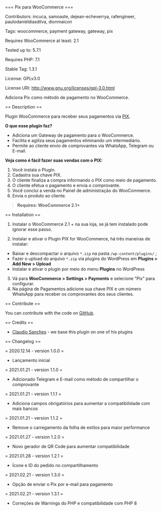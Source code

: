 
=== Pix para WooCommerce ===

Contributors: incuca, samoaste, dejean-echeverrya, rafengineer, paulodanieldiasdilva, dionmaicon

Tags: woocommerce, payment gateway, gateway, pix

Requires WooCommerce at least: 2.1

Tested up to: 5.7.1

Requires PHP: 7.1

Stable Tag: 1.3.1

License: GPLv3.0

License URI: http://www.gnu.org/licenses/gpl-3.0.html

Adiciona Pix como método de pagamento no WooCommerce.

== Description ==

Plugin WooCommerce para receber seus pagamentos via [PIX](https://www.bb.com.br/pbb/pagina-inicial/pix#/).

**O que esse plugin faz?**

- Adiciona um Gateway de pagamento para o WooCommerce.
- Facilita e  agiliza seus pagamentos eliminando um intermediário.
- Permite ao cliente envio de comprovantes via WhatsApp, Telegram ou E-mail.

**Veja como é fácil fazer suas vendas com o PIX:**

1. Você instala o Plugin.
2. Cadastra sua chave PIX.
3. O cliente finaliza a compra informando o PIX como meio de pagamento.
4. O cliente efetua o pagamento e envia o comprovante.
5. Você conclui a venda no Painel de administração do WooCommerce.
6. Envia o produto ao cliente.

>  **Requires: WooCommerce 2.1+**


== Installation ==

 1. Instalar o WooCommerce 2.1 + na sua loja, se já tem instalado pode
    ignorar esse passo.

 2. Instalar e ativar o Plugin PIX for WooCommerce, há três maneiras de instalar:

  - Baixar e descompactar o arquivo `*.zip` na pasta  `/wp-content/plugins/` ;
  - Fazer o upload do arquivo `*.zip`  via plugins do WordPress em  **Plugins &gt; Add New &gt; Upload**
  - Instalar e ativar o plugin por meio do menu **Plugins** no WordPress

3. Vá para  **WooCommerce &gt; Settings &gt; Payments** e selecione "Pix" para configurar.
4. Na página de Pagamentos adicione sua chave PIX e um número  WhatsApp para receber os comprovantes dos seus clientes.

== Contribute ==



You can contribute with the code on [GitHub](https://github.com/InCuca/woocommerce-pix).



== Credits ==



*  [Claudio Sanches](https://claudiosanches.com/) - we base this plugin on one of his plugins



== Changelog ==



= 2020.12.14 - version 1.0.0 =

* Lançamento inicial

= 2021.01.21 - version 1.1.0 =

* Adicionado Telegram e E-mail como método de compartilhar o comprovante

= 2021.01.21 - version 1.1.1 =

* Adiciona campos obrigatórios para aumentar a compatibilidade com mais bancos

= 2021.01.21 - version 1.1.2 =

* Remove o carregamento da folha de estilos para maior performance

= 2021.01.27 - version 1.2.0 =

* Novo gerador de QR Code para aumentar compatibilidade

= 2021.01.28 - version 1.2.1 =

* Ícone e ID do pedido no compartilhamento

= 2021.02.21 - version 1.3.0 =

* Opção de enviar o Pix por e-mail para pagamento

= 2021.02.21 - version 1.3.1 =

* Correções de Warnings do PHP e compatibilidade com PHP 8